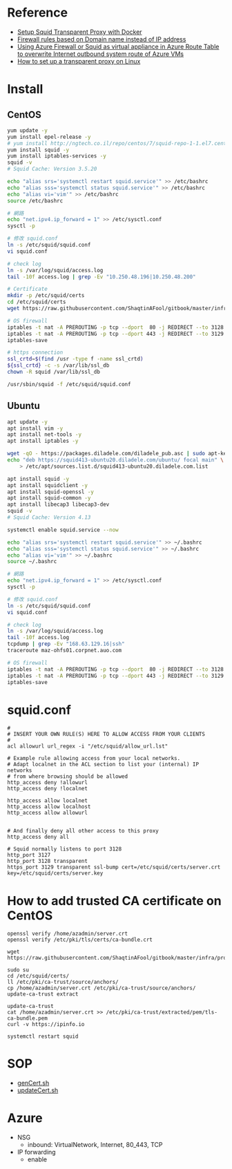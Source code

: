# Reference
- [Setup Squid Transparent Proxy with Docker](https://maple52046.github.io/posts/setup-squid-transparent-proxy-with-docker/)
- [Firewall rules based on Domain name instead of IP address](https://unix.stackexchange.com/questions/557388/firewall-rules-based-on-domain-name-instead-of-ip-address)
- [Using Azure Firewall or Squid as virtual appliance in Azure Route Table to overwrite Internet outbound system route of Azure VMs](https://jasonpangazure.medium.com/how-to-use-azure-firewall-and-squid-as-virtual-appliance-in-azure-route-table-to-overwrite-debc98b8f0b8)
- [How to set up a transparent proxy on Linux](https://www.xmodulo.com/how-to-set-up-transparent-proxy-on-linux.html)

# Install
## CentOS
```bash
yum update -y
yum install epel-release -y
# yum install http://ngtech.co.il/repo/centos/7/squid-repo-1-1.el7.centos.noarch.rpm -y
yum install squid -y
yum install iptables-services -y
squid -v
# Squid Cache: Version 3.5.20

echo "alias srs='systemctl restart squid.service'" >> /etc/bashrc
echo "alias sss='systemctl status squid.service'" >> /etc/bashrc
echo "alias vi='vim'" >> /etc/bashrc
source /etc/bashrc

# 網路
echo "net.ipv4.ip_forward = 1" >> /etc/sysctl.conf
sysctl -p

# 修改 squid.conf
ln -s /etc/squid/squid.conf
vi squid.conf

# check log
ln -s /var/log/squid/access.log
tail -10f access.log | grep -Ev "10.250.48.196|10.250.48.200"

# Certificate
mkdir -p /etc/squid/certs
cd /etc/squid/certs
wget https://raw.githubusercontent.com/ShaqtinAFool/gitbook/master/infra/proxy/certs/ssl.conf

# OS firewall
iptables -t nat -A PREROUTING -p tcp --dport  80 -j REDIRECT --to 3128
iptables -t nat -A PREROUTING -p tcp --dport 443 -j REDIRECT --to 3129
iptables-save

# https connection
ssl_crtd=$(find /usr -type f -name ssl_crtd)
${ssl_crtd} -c -s /var/lib/ssl_db
chown -R squid /var/lib/ssl_db

/usr/sbin/squid -f /etc/squid/squid.conf
```

## Ubuntu
```bash
apt update -y
apt install vim -y
apt install net-tools -y
apt install iptables -y

wget -qO - https://packages.diladele.com/diladele_pub.asc | sudo apt-key add -
echo "deb https://squid413-ubuntu20.diladele.com/ubuntu/ focal main" \
    > /etc/apt/sources.list.d/squid413-ubuntu20.diladele.com.list

apt install squid -y
apt install squidclient -y
apt install squid-openssl -y
apt install squid-common -y
apt install libecap3 libecap3-dev
squid -v
# Squid Cache: Version 4.13

systemctl enable squid.service --now

echo "alias srs='systemctl restart squid.service'" >> ~/.bashrc
echo "alias sss='systemctl status squid.service'" >> ~/.bashrc
echo "alias vi='vim'" >> ~/.bashrc
source ~/.bashrc

# 網路
echo "net.ipv4.ip_forward = 1" >> /etc/sysctl.conf
sysctl -p

# 修改 squid.conf
ln -s /etc/squid/squid.conf
vi squid.conf

# check log
ln -s /var/log/squid/access.log
tail -10f access.log
tcpdump | grep -Ev "168.63.129.16|ssh"
traceroute maz-ohfs01.corpnet.auo.com

# OS firewall
iptables -t nat -A PREROUTING -p tcp --dport  80 -j REDIRECT --to 3128
iptables -t nat -A PREROUTING -p tcp --dport 443 -j REDIRECT --to 3129
iptables-save
```

# squid.conf
```
#
# INSERT YOUR OWN RULE(S) HERE TO ALLOW ACCESS FROM YOUR CLIENTS
#
acl allowurl url_regex -i "/etc/squid/allow_url.lst"

# Example rule allowing access from your local networks.
# Adapt localnet in the ACL section to list your (internal) IP networks
# from where browsing should be allowed
http_access deny !allowurl
http_access deny !localnet

http_access allow localnet
http_access allow localhost
http_access allow allowurl


# And finally deny all other access to this proxy
http_access deny all

# Squid normally listens to port 3128
http_port 3127
http_port 3128 transparent
https_port 3129 transparent ssl-bump cert=/etc/squid/certs/server.crt key=/etc/squid/certs/server.key
```

# How to add trusted CA certificate on CentOS
```bash=
openssl verify /home/azadmin/server.crt
openssl verify /etc/pki/tls/certs/ca-bundle.crt

wget https://raw.githubusercontent.com/ShaqtinAFool/gitbook/master/infra/proxy/certs/server.crt

sudo su
cd /etc/squid/certs/
ll /etc/pki/ca-trust/source/anchors/
cp /home/azadmin/server.crt /etc/pki/ca-trust/source/anchors/
update-ca-trust extract

update-ca-trust
cat /home/azadmin/server.crt >> /etc/pki/ca-trust/extracted/pem/tls-ca-bundle.pem
curl -v https://ipinfo.io

systemctl restart squid
```

# SOP
- [genCert.sh](./certs/genCert.sh)
- [updateCert.sh](./certs/updateCert.sh)

# Azure
- NSG
    - inbound: VirtualNetwork, Internet, 80_443, TCP
- IP forwarding
    - enable